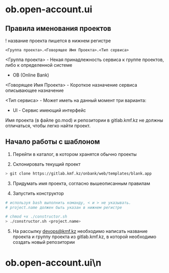 # ob.open-account.ui

## Правила именования проектов

! название проекта пишется в нижнем регистре


```
<Группа проекта>.<Говорящее Имя Проекта>.<Тип сервиса>
```

<Группа проекта> - Некая принадлежность сервиса к группе проектов, либо к определенной системе
- OB (Online Bank)


<Говорящее Имя Проекта> - Короткое назначение сервиса описывающее назначение

<Тип сервиса> - Может иметь на данный момент три варианта:

- UI - Сервис имеющий интерфейс

Имя проекта (в файле go.mod) и репозитории в gitlab.kmf.kz не должны отличаться, чтобы легко найти проект.

## Начало работы с шаблоном

1. Перейти в каталог, в котором хранятся обычно проекты

2. Склонировать текущий проект

```bash
> git clone https://gitlab.kmf.kz/onbank/web/templates/blank.app
```

3. Придумать имя проекта, согласно вышеописанным правилам

4. Запустить конструктор

```bash
# используя bash выполнить команду, < и > не указывать.
# project.name должен быть указан в нижнем регистре

# chmod +x ./constructor.sh
> ./constructor.sh <project.name>
```

5. На рассылку devops@kmf.kz необходимо написать название проекта и группу проекта из gitlab.kmf.kz, в которой необходимо создать новый репозитории
# ob.open-account.ui\n
